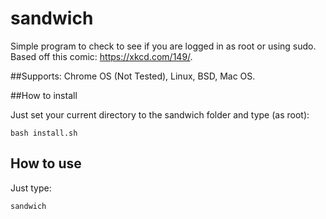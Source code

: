 # sandwich
Simple program to check to see if you are logged in as root or using sudo. Based off this comic: https://xkcd.com/149/.

##Supports: Chrome OS (Not Tested), Linux, BSD, Mac OS.

##How to install

Just set your current directory to the sandwich folder and type (as root):

<code>bash install.sh</code>

## How to use

Just type:

<code>sandwich</code>
